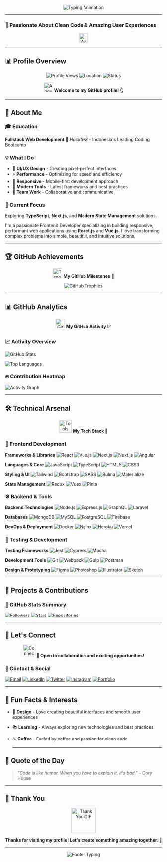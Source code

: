   <p align="center">
    <img src="https://readme-typing-svg.demolab.com?font=Inter&weight=700&size=32&duration=3000&pause=1000&color=667eea&center=true&vCenter=true&width=600&lines=👋+Hi,+I'm+Joshua+David+Shing;🚀+Frontend+Developer+%7C+React+%7C+Vue.js;✨+Crafting+Beautiful+Web+Experiences" alt="Typing Animation">
  </p>

  ---

### 🎯 Passionate About Clean Code & Amazing User Experiences

  <p align="center">
    <img src="https://media.giphy.com/media/hvRJCLFzcasrR4ia7z/giphy.gif" width="30" alt="Wave GIF">
  </p>

  ---

## 📊 Profile Overview

  <p align="center">
    <img src="https://komarev.com/ghpvc/?username=davidjoshua87&label=Profile+Views&color=667eea&style=flat-square" alt="Profile Views">
    <img src="https://img.shields.io/badge/Location-Indonesia-red?style=flat-square&logo=google-maps&logoColor=white" alt="Location">
    <img src="https://img.shields.io/badge/Status-Active-brightgreen?style=flat-square&logo=dot&logoColor=white" alt="Status">
  </p>

  <p align="center">
    <img src="https://media.giphy.com/media/iY8CRBdQXODJSCERIr/giphy.gif" width="30" alt="About Me GIF">
    <strong>Welcome to my GitHub profile! 👆</strong>
  </p>

  ---

## 🌟 About Me

### 🎓 Education

  **Fullstack Web Development**
  🏫 *Hacktiv8* - Indonesia's Leading Coding Bootcamp

### 💡 What I Do

- 🎨 **UI/UX Design** - Creating pixel-perfect interfaces
- ⚡ **Performance** - Optimizing for speed and efficiency
- 📱 **Responsive** - Mobile-first development approach
- 🔧 **Modern Tools** - Latest frameworks and best practices
- 🤝 **Team Work** - Collaborative and communicative

### 🎯 Current Focus

  Exploring **TypeScript**, **Next.js**, and **Modern State Management** solutions.

  I'm a passionate Frontend Developer specializing in building responsive,
  performant web applications using **React.js** and **Vue.js**.
  I love transforming complex problems into simple, beautiful, and intuitive solutions.

  ---

## 🏆 GitHub Achievements

  <p align="center">
    <img src="https://media.giphy.com/media/QaMcXSekUWx7aogAUr/giphy.gif" width="30" alt="Trophy GIF">
    <strong>My GitHub Milestones 🏅</strong>
  </p>

  <p align="center">
    <img src="https://github-profile-trophy.vercel.app/?username=davidjoshua87&rank=SECRET,SSS,SS,S,AAA,AA,B&theme=radical&column=4&row=2&margin-w=15&margin-h=15&no-frame=true&bg_color=0D1117" alt="GitHub Trophies">
  </p>

  ---

## 📊 GitHub Analytics

<p align="center">
  <img src="https://media.giphy.com/media/W5eoZHPpUx9sapR0eu/giphy.gif" width="30" alt="GitHub GIF">
  <strong>My GitHub Activity 📈</strong>
</p>

### 📈 Activity Overview

  ![GitHub Stats](https://github-readme-stats.vercel.app/api?username=davidjoshua87&show_icons=true&theme=radical&hide_border=true&bg_color=0D1117&title_color=667eea&icon_color=667eea&text_color=ffffff&include_all_commits=true&count_private=true)

  ![Top Languages](https://github-readme-stats.vercel.app/api/top-langs/?username=davidjoshua87&theme=radical&hide_border=true&bg_color=0D1117&title_color=667eea&text_color=ffffff)

### 🔥 Contribution Heatmap

  ![Activity Graph](https://github-readme-activity-graph.vercel.app/graph?username=davidjoshua87&theme=radical&bg_color=0D1117&color=667eea&line=667eea&point=ffffff&hide_border=true&radius=8&height=300)

  ---

## 🛠️ Technical Arsenal

<p align="center">
  <img src="https://media.giphy.com/media/l0HlTy9x8FZo0XO1i/giphy.gif" width="40" alt="Tools GIF">
  <strong>My Tech Stack 🔧</strong>
</p>

### 🎨 Frontend Development

  **Frameworks & Libraries**
  ![React](https://img.shields.io/badge/react-%2320232a.svg?style=for-the-badge&logo=react&logoColor=%2361DAFB)
  ![Vue.js](https://img.shields.io/badge/vuejs-%2335495e.svg?style=for-the-badge&logo=vuedotjs&logoColor=%234FC08D)
  ![Next.js](https://img.shields.io/badge/Next-black?style=for-the-badge&logo=next.js&logoColor=white)
  ![Nuxt.js](https://img.shields.io/badge/Nuxt-002E3B?style=for-the-badge&logo=nuxtdotjs&logoColor=#00DC82)
  ![Angular](https://img.shields.io/badge/angular-%23DD0031.svg?style=for-the-badge&logo=angular&logoColor=white)

  **Languages & Core**
  ![JavaScript](https://img.shields.io/badge/javascript-%23323330.svg?style=for-the-badge&logo=javascript&logoColor=%23F7DF1E)
  ![TypeScript](https://img.shields.io/badge/typescript-%23007ACC.svg?style=for-the-badge&logo=typescript&logoColor=white)
  ![HTML5](https://img.shields.io/badge/html5-%23E34F26.svg?style=for-the-badge&logo=html5&logoColor=white)
  ![CSS3](https://img.shields.io/badge/css3-%231572B6.svg?style=for-the-badge&logo=css3&logoColor=white)

  **Styling & UI**
  ![Tailwind](https://img.shields.io/badge/tailwindcss-%2338B2AC.svg?style=for-the-badge&logo=tailwind-css&logoColor=white)
  ![Bootstrap](https://img.shields.io/badge/bootstrap-%23563D7C.svg?style=for-the-badge&logo=bootstrap&logoColor=white)
  ![SASS](https://img.shields.io/badge/SASS-hotpink.svg?style=for-the-badge&logo=SASS&logoColor=white)
  ![Bulma](https://img.shields.io/badge/bulma-00D1B2?style=for-the-badge&logo=bulma&logoColor=white)
  ![Materialize](https://img.shields.io/badge/Materialize-EE6E73?style=for-the-badge&logo=materializecss&logoColor=white)

  **State Management**
  ![Redux](https://img.shields.io/badge/redux-%23593d88.svg?style=for-the-badge&logo=redux&logoColor=white)
  ![Vuex](https://img.shields.io/badge/vuex-%2334495e.svg?style=for-the-badge&logo=vue.js&logoColor=%234FC08D)
  ![Pinia](https://img.shields.io/badge/pinia-ffd500?style=for-the-badge&logo=pinia&logoColor=white)

### ⚙️ Backend & Tools

  **Backend Technologies**
  ![Node.js](https://img.shields.io/badge/node.js-6DA55F?style=for-the-badge&logo=node.js&logoColor=white)
  ![Express.js](https://img.shields.io/badge/express.js-%23404d59.svg?style=for-the-badge&logo=express&logoColor=%2361DAFB)
  ![GraphQL](https://img.shields.io/badge/-GraphQL-E10098?style=for-the-badge&logo=graphql&logoColor=white)
  ![Laravel](https://img.shields.io/badge/laravel-%23FF2D20.svg?style=for-the-badge&logo=laravel&logoColor=white)

  **Databases**
  ![MongoDB](https://img.shields.io/badge/MongoDB-%234ea94b.svg?style=for-the-badge&logo=mongodb&logoColor=white)
  ![MySQL](https://img.shields.io/badge/mysql-%2300f.svg?style=for-the-badge&logo=mysql&logoColor=white)
  ![PostgreSQL](https://img.shields.io/badge/postgresql-%23316192.svg?style=for-the-badge&logo=postgresql&logoColor=white)
  ![Firebase](https://img.shields.io/badge/Firebase-039BE5?style=for-the-badge&logo=Firebase&logoColor=white)

  **DevOps & Deployment**
  ![Docker](https://img.shields.io/badge/docker-%230db7ed.svg?style=for-the-badge&logo=docker&logoColor=white)
  ![Nginx](https://img.shields.io/badge/nginx-%23009639.svg?style=for-the-badge&logo=nginx&logoColor=white)
  ![Heroku](https://img.shields.io/badge/heroku-%23430098.svg?style=for-the-badge&logo=heroku&logoColor=white)
  ![Vercel](https://img.shields.io/badge/vercel-%23000000.svg?style=for-the-badge&logo=vercel&logoColor=white)

### 🧪 Testing & Development

  **Testing Frameworks**
  ![Jest](https://img.shields.io/badge/-jest-%23C21325?style=for-the-badge&logo=jest&logoColor=white)
  ![Cypress](https://img.shields.io/badge/-cypress-%23E5E5E5?style=for-the-badge&logo=cypress&logoColor=058a5e)
  ![Mocha](https://img.shields.io/badge/-mocha-%238D6748?style=for-the-badge&logo=mocha&logoColor=white)

  **Development Tools**
  ![Git](https://img.shields.io/badge/git-%23F05033.svg?style=for-the-badge&logo=git&logoColor=white)
  ![Webpack](https://img.shields.io/badge/webpack-%238DD6F9.svg?style=for-the-badge&logo=webpack&logoColor=black)
  ![Gulp](https://img.shields.io/badge/GULP-%23CF4647.svg?style=for-the-badge&logo=gulp&logoColor=white)
  ![Postman](https://img.shields.io/badge/Postman-FF6C37?style=for-the-badge&logo=postman&logoColor=white)

  **Design & Prototyping**
  ![Figma](https://img.shields.io/badge/figma-%23F24E1E.svg?style=for-the-badge&logo=figma&logoColor=white)
  ![Photoshop](https://img.shields.io/badge/adobe%20photoshop-%2331A8FF.svg?style=for-the-badge&logo=adobe%20photoshop&logoColor=white)
  ![Illustrator](https://img.shields.io/badge/adobe%20illustrator-%23FF9A00.svg?style=for-the-badge&logo=adobe%20illustrator&logoColor=white)
  ![Sketch](https://img.shields.io/badge/Sketch-FFB387?style=for-the-badge&logo=sketch&logoColor=black)

  ---

## 🚀 Projects & Contributions

### 📂 GitHub Stats Summary

  [![Followers](https://img.shields.io/github/followers/davidjoshua87?style=for-the-badge&logo=github&logoColor=white&labelColor=667eea)](https://github.com/davidjoshua87?tab=followers)
  [![Stars](https://img.shields.io/github/stars/davidjoshua87?style=for-the-badge&logo=github&logoColor=white&labelColor=667eea)](https://github.com/davidjoshua87?tab=stars)
  [![Repositories](https://img.shields.io/github/repositories/davidjoshua87?style=for-the-badge&logo=github&logoColor=white&labelColor=667eea)](https://github.com/davidjoshua87?tab=repositories)

  ---

## 💬 Let's Connect

<p align="center">
  <img src="https://media.giphy.com/media/LmNwrBhejkK9EFP504/giphy.gif" width="40" alt="Connect GIF">
  <strong>🤝 Open to collaboration and exciting opportunities!</strong>
</p>

### 📧 Contact & Social

  [![Email](https://img.shields.io/badge/Email-D14836?style=for-the-badge&logo=gmail&logoColor=white)](mailto:davidjosh_87@yahoo.com)
  [![LinkedIn](https://img.shields.io/badge/LinkedIn-0077B5?style=for-the-badge&logo=linkedin&logoColor=white)](https://linkedin.com/in/yourprofile)
  [![Twitter](https://img.shields.io/badge/Twitter-1DA1F2?style=for-the-badge&logo=twitter&logoColor=white)](https://twitter.com/yourprofile)
  [![Instagram](https://img.shields.io/badge/Instagram-E4405F?style=for-the-badge&logo=instagram&logoColor=white)](https://instagram.com/yourprofile)
  [![Portfolio](https://img.shields.io/badge/Portfolio-FF5722?style=for-the-badge&logo=todoist&logoColor=white)](https://yourportfolio.com)

  ---

## 🎯 Fun Facts & Interests

- 🎨 **Design** - Love creating beautiful interfaces and smooth user experiences
- 📚 **Learning** - Always exploring new technologies and best practices
- ☕ **Coffee** - Fueled by coffee and passion for clean code

  ---

## 💭 Quote of the Day

  > *"Code is like humor. When you have to explain it, it's bad."*
  > – Cory House

  ---

## 🙏 Thank You

<p align="center">
  <img src="https://media.giphy.com/media/v1.Y2lkPTc5MGI3NjExbnB4b2NqM3p3Z2x6d3Y2N2MxMnQ4dyZlcD12MV9pbnRlcm5hbF9naWZfYnlfaWQmY3Q9Zw/QsXX0L6t1BvA/giphy.gif" width="80" alt="Thank You GIF">
</p>

<p align="center">
  <strong>Thanks for visiting my profile! Let's create something amazing together. 🚀</strong>
</p>

---

<p align="center">
  <img src="https://readme-typing-svg.demolab.com?font=Inter&weight=500&size=16&duration=2000&pause=1000&color=667eea&center=true&width=400&lines=Joshua+David+Shing;Frontend+Developer;Clean+Code+%26+Beautiful+UX" alt="Footer Typing">
</p>
